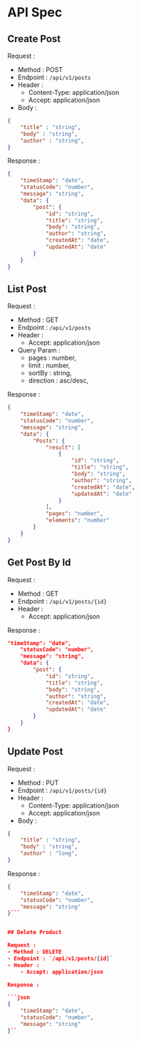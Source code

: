 # API Spec

## Create Post

Request :
- Method : POST
- Endpoint : `/api/v1/posts`
- Header :
    - Content-Type: application/json
    - Accept: application/json
- Body :

```json 
{
    "title" : "string",
    "body" : "string",
    "author" : "string",
}
```

Response :

```json 
{
    "timeStamp": "date",
    "statusCode": "number",
    "message": "string",
    "data": {
        "post": {
            "id": "string",
            "title": "string",
            "body": "string",
            "author": "string",
            "createdAt": "date",
            "updatedAt": "date"
        }
    }
}
```

## List Post

Request :
- Method : GET
- Endpoint : `/api/v1/posts`
- Header :
    - Accept: application/json
- Query Param :
    - pages : number,
    - limit : number,
    - sortBy : string,
    - direction : asc/desc,

Response :

```json 
{
    "timeStamp": "date",
    "statusCode": "number",
    "message": "string",
    "data": {
        "Posts": {
            "result": [
                {
                    "id": "string",
                    "title": "string",
                    "body": "string",
                    "author": "string",
                    "createdAt": "date",
                    "updatedAt": "date"
                }
            ],
            "pages": "number",
            "elements": "number"
        }
    }
}
```

## Get Post By Id

Request :
- Method : GET
- Endpoint : `/api/v1/posts/{id}`
- Header :
    - Accept: application/json

Response :

```json 
"timeStamp": "date",
    "statusCode": "number",
    "message": "string",
    "data": {
        "post": {
            "id": "string",
            "title": "string",
            "body": "string",
            "author": "string",
            "createdAt": "date",
            "updatedAt": "date"
        }
    }
}
```

## Update Post

Request :
- Method : PUT
- Endpoint : `/api/v1/posts/{id}`
- Header :
    - Content-Type: application/json
    - Accept: application/json
- Body :

```json 
{
    "title" : "string",
    "body" : "string",
    "author" : "long",
}
```

Response :

```json 
{
    "timeStamp": "date",
    "statusCode": "number",
    "message": "string"
}```


## Delete Product

Request :
- Method : DELETE
- Endpoint : `/api/v1/posts/{id}`
- Header :
    - Accept: application/json

Response :

```json 
{
    "timeStamp": "date",
    "statusCode": "number",
    "message": "string"
}``
```
